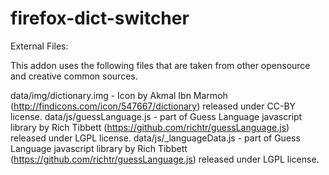 # firefox-dict-switcher

External Files:

This addon uses the following files that are taken from other opensource and creative common sources. 

data/img/dictionary.img - Icon by Akmal Ibn Marmoh (http://findicons.com/icon/547667/dictionary) released under CC-BY license.
data/js/guessLanguage.js - part of Guess Language javascript library by Rich Tibbett (https://github.com/richtr/guessLanguage.js) released under LGPL license.
data/js/_languageData.js - part of Guess Language javascript library by Rich Tibbett (https://github.com/richtr/guessLanguage.js) released under LGPL license.
